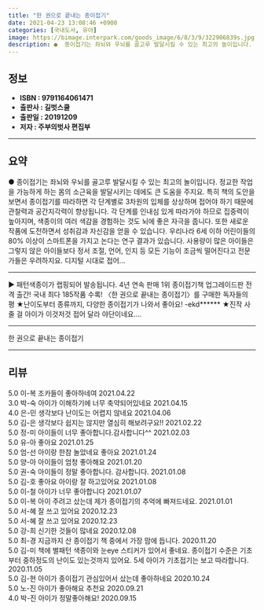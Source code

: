 ```yaml
---
title: "한 권으로 끝내는 종이접기"
date: 2021-04-23 13:08:46 +0900
categories: [국내도서, 유아]
image: https://bimage.interpark.com/goods_image/6/8/3/9/322906839s.jpg
description: ●  종이접기는 좌뇌와 우뇌를 골고루 발달시킬 수 있는 최고의 놀이입니다. 정교한 작업을 가능하게 하는 몸의 소근육을 발달시키는 데에도 큰 도움을 주지요. 특히 책의 도안을 보면서 종이접기를 따라하면 각 단계별로 3차원의 입체를 상상하며 접어야 하기 때문에 관찰력과 공간지각력이 향상됩니다. 각 단계를 인
---
```


## **정보**

- **ISBN : 9791164061471**
- **출판사 : 길벗스쿨**
- **출판일 : 20191209**
- **저자 : 주부의벗사 편집부**

------



## **요약**

●  종이접기는 좌뇌와 우뇌를 골고루 발달시킬 수 있는 최고의 놀이입니다. 정교한 작업을 가능하게 하는 몸의 소근육을 발달시키는 데에도 큰 도움을 주지요. 특히 책의 도안을 보면서 종이접기를 따라하면 각 단계별로 3차원의 입체를 상상하며 접어야 하기 때문에 관찰력과 공간지각력이 향상됩니다. 각 단계를 인내심 있게 따라가야 하므로 집중력이 높아지며, 색종이의 여러 색감을 경험하는 것도 뇌에 좋은 자극을 줍니다. 또한 새로운 작품에 도전하면서 성취감과 자신감을 얻을 수 있습니다. 우리나라 6세 이하 어린이들의 80% 이상이 스마트폰을 가지고 논다는 연구 결과가 있습니다. 사용량이 많은 아이들은 그렇지 않은 아이들보다 정서 조절, 언어, 인지 등 모든 기능이 조금씩 떨어진다고 전문가들은 우려하지요. 디지털 시대로 접어...

------

▶ 패턴색종이가 랩핑되어 발송됩니다.
4년 연속 판매 1위 종이접기책 
업그레이드판 전격 출간!
국내 최다 185작품 수록!
〈한 권으로 끝내는 종이접기〉를 구매한 독자들의 평
★난이도부터 종류까지, 다양한 종이접기가 나와서 좋아요! -ekd******
★진작 사 줄 걸 아이가 이것저것 접어 달라 야단이네요.... 

------


한 권으로 끝내는 종이접기 

------


## **리뷰** 

5.0 이-복 조카들이 좋아하네여 2021.04.22 <br/>3.0 박-숙 아이가 이해하기에 너무 축약되어있네요  2021.04.15 <br/>4.0 은-민 생각보다 난이도는 어렵지 않네요 2021.04.06 <br/>5.0 김-은 생각보다 쉽지는 않지만 열심히 해보려구요!! 2021.02.22 <br/>5.0 정-미 아이들이 너무 좋아합니다.감사합니다^^ 2021.02.03 <br/>5.0 유-아 좋아요 2021.01.25 <br/>5.0 엄-선 아이랑 한참 놀았네요 좋아요 2021.01.24 <br/>5.0 양-아 아이들이 엄청 좋아해요 2021.01.20 <br/>5.0 권-숙 아이들이 정말 좋아합니다. 감사합니다. 2021.01.08 <br/>5.0 김-호 좋아요 아이랑 잘 하고있어요 2021.01.08 <br/>5.0 이-철 아이가 너무 좋아합니다 2021.01.07 <br/>5.0 이-복 아이 주려고 샀는데 제가 종이접기의 추억에 빠져드네요. 2021.01.01 <br/>5.0 서-혜 잘 쓰고 있어요 2020.12.23 <br/>5.0 서-혜 잘 쓰고 있어요 2020.12.23 <br/>5.0 강-희 신기한 것들이 많네요 2020.12.08 <br/>5.0 최-경 지금까지 산 종이접기 책 중에서 가장 맘에 듭니다. 2020.11.20 <br/>5.0 김-미 책에 별패턴 색종이와 눈eye 스티커가 있어서 좋네요. 종이접기 수준은 기초부터 중하정도의 난이도 있는것까지 있어요. 5세 아이가 기초접기는 보고 따라합니다. 2020.11.05 <br/>5.0 김-현 아이가 종이접기 관심있어서 샀는데 좋아하네요 2020.10.24 <br/>5.0 노-진 아이가 좋아해요  추천요 2020.09.21 <br/>4.0 박-진 아이가 정말좋아해요! 2020.09.15 <br/>